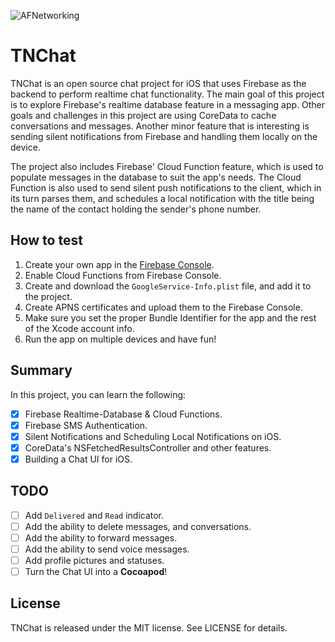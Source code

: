<p>
  <img src="../master/iOS/TNChat/Assets.xcassets/AppIcon.appiconset/Icon-App-60x60%403x.png" alt="AFNetworking" title="AFNetworking">
</p>

# TNChat

TNChat is an open source chat project for iOS that uses Firebase as the backend to perform realtime chat functionality.
The main goal of this project is to explore Firebase's realtime database feature in a messaging app.
Other goals and challenges in this project are using CoreData to cache conversations and messages.
Another minor feature that is interesting is sending silent notifications from Firebase and handling them locally on the device.

The project also includes Firebase' Cloud Function feature, which is used to populate messages in the database to suit the app's needs.
The Cloud Function is also used to send silent push notifications to the client, which in its turn parses them, and schedules a local notification with the title being the name of the contact holding the sender's phone number.

## How to test
1. Create your own app in the [Firebase Console](https://console.firebase.google.com).
2. Enable Cloud Functions from Firebase Console.
3. Create and download the `GoogleService-Info.plist` file, and add it to the project.
4. Create APNS certificates and upload them to the Firebase Console.
5. Make sure you set the proper Bundle Identifier for the app and the rest of the Xcode account info.
6. Run the app on multiple devices and have fun!

## Summary
In this project, you can learn the following:
- [X] Firebase Realtime-Database & Cloud Functions.
- [X] Firebase SMS Authentication.
- [X] Silent Notifications and Scheduling Local Notifications on iOS.
- [X] CoreData's NSFetchedResultsController and other features.
- [X] Building a Chat UI for iOS.

## TODO
- [ ] Add `Delivered` and `Read` indicator.
- [ ] Add the ability to delete messages, and conversations.
- [ ] Add the ability to forward messages.
- [ ] Add the ability to send voice messages.
- [ ] Add profile pictures and statuses.
- [ ] Turn the Chat UI into a **Cocoapod**!

## License
TNChat is released under the MIT license. See LICENSE for details.
